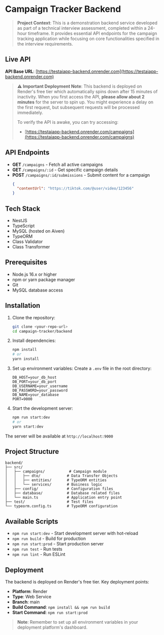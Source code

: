 # Campaign Tracker Backend

> **Project Context**: This is a demonstration backend service developed as part of a technical interview assessment, completed within a 24-hour timeframe. It provides essential API endpoints for the campaign tracking application while focusing on core functionalities specified in the interview requirements.

## Live API

**API Base URL**: [https://testaiapp-backend.onrender.com](https://testaiapp-backend.onrender.com)

> **⚠️ Important Deployment Note**: This backend is deployed on Render's free tier which automatically spins down after 15 minutes of inactivity. When you first access the API, **please allow about 2 minutes** for the server to spin up. You might experience a delay on the first request, but subsequent requests will be processed immediately.
>
> To verify the API is awake, you can try accessing:
> - [https://testaiapp-backend.onrender.com/campaigns](https://testaiapp-backend.onrender.com/campaigns)

## API Endpoints

- **GET** `/campaigns` - Fetch all active campaigns
- **GET** `/campaigns/:id` - Get specific campaign details
- **POST** `/campaigns/:id/submissions` - Submit content for a campaign
  ```json
  {
    "contentUrl": "https://tiktok.com/@user/video/123456"
  }
  ```

## Tech Stack

- NestJS
- TypeScript
- MySQL (hosted on Aiven)
- TypeORM
- Class Validator
- Class Transformer

## Prerequisites

- Node.js 16.x or higher
- npm or yarn package manager
- Git
- MySQL database access

## Installation

1. Clone the repository:
   ```bash
   git clone <your-repo-url>
   cd campaign-tracker/backend
   ```

2. Install dependencies:
   ```bash
   npm install
   # or
   yarn install
   ```

3. Set up environment variables:
   Create a `.env` file in the root directory:
   ```env
   DB_HOST=your_db_host
   DB_PORT=your_db_port
   DB_USERNAME=your_username
   DB_PASSWORD=your_password
   DB_NAME=your_database
   PORT=9000
   ```

4. Start the development server:
   ```bash
   npm run start:dev
   # or
   yarn start:dev
   ```

The server will be available at `http://localhost:9000`

## Project Structure

```
backend/
├── src/
│   ├── campaigns/           # Campaign module
│   │   ├── dto/            # Data Transfer Objects
│   │   ├── entities/       # TypeORM entities
│   │   └── services/       # Business logic
│   ├── config/             # Configuration files
│   ├── database/           # Database related files
│   └── main.ts             # Application entry point
├── test/                   # Test files
└── typeorm.config.ts       # TypeORM configuration
```

## Available Scripts

- `npm run start:dev` - Start development server with hot-reload
- `npm run build` - Build for production
- `npm run start:prod` - Start production server
- `npm run test` - Run tests
- `npm run lint` - Run ESLint

## Deployment

The backend is deployed on Render's free tier. Key deployment points:

- **Platform**: Render
- **Type**: Web Service
- **Branch**: main
- **Build Command**: `npm install && npm run build`
- **Start Command**: `npm run start:prod`

> **Note**: Remember to set up all environment variables in your deployment platform's dashboard.


```